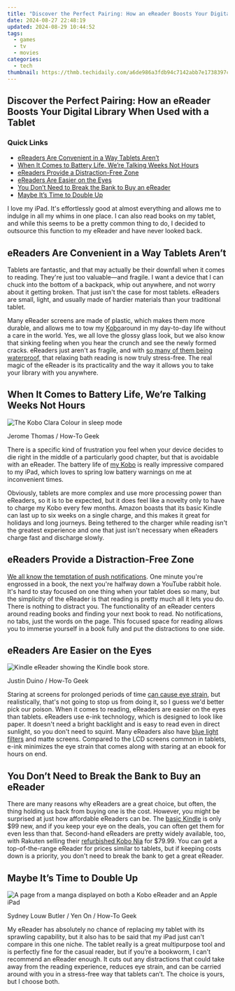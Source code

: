 ```yaml
---
title: "Discover the Perfect Pairing: How an eReader Boosts Your Digital Library When Used with a Tablet"
date: 2024-08-27 22:48:19
updated: 2024-08-29 10:44:52
tags:
  - games
  - tv
  - movies
categories:
  - tech
thumbnail: https://thmb.techidaily.com/a6de986a3fdb94c7142abb7e1738397c8994a30f493de897d20f957481bc1b83.jpg
---
```


## Discover the Perfect Pairing: How an eReader Boosts Your Digital Library When Used with a Tablet

### Quick Links

* [eReaders Are Convenient in a Way Tablets Aren’t](https://screen-sharing-recording.techidaily.com/2024-approved-mastering-game-streams-with-ai-enhanced-portraits/)
* [When It Comes to Battery Life, We’re Talking Weeks Not Hours](https://android-location-track.techidaily.com/in-2024-top-5-car-locator-apps-for-honor-magic-v2-drfone-by-drfone-virtual-android/)
* [eReaders Provide a Distraction-Free Zone](https://android-transfer.techidaily.com/in-2024-how-to-transfer-contacts-from-huawei-nova-y71-to-outlook-drfone-by-drfone-transfer-from-android-transfer-from-android/)
* [eReaders Are Easier on the Eyes](https://sound-issues.techidaily.com/solve-no-sound-issue-with-easy-tips-for-the-astro-a50-audio-system/)
* [You Don’t Need to Break the Bank to Buy an eReader](https://change-location.techidaily.com/in-2024-how-do-you-get-sun-stone-evolutions-in-pokemon-for-vivo-y56-5g-drfone-by-drfone-virtual-android/)
* [Maybe It’s Time to Double Up](https://data-recovery.techidaily.com/luminarydata-restoration/)

 I love my iPad. It's effortlessly good at almost everything and allows me to indulge in all my whims in one place. I can also read books on my tablet, and while this seems to be a pretty common thing to do, I decided to outsource this function to my eReader and have never looked back.

##  eReaders Are Convenient in a Way Tablets Aren’t

 Tablets are fantastic, and that may actually be their downfall when it comes to reading. They're just too valuable—and fragile. I want a device that I can chuck into the bottom of a backpack, whip out anywhere, and not worry about it getting broken. That just isn't the case for most tablets. eReaders are small, light, and usually made of hardier materials than your traditional tablet.

 Many eReader screens are made of plastic, which makes them more durable, and allows me to tow my [Kobo](https://change-location.techidaily.com/in-2024-how-to-fix-pokemon-go-route-not-working-on-vivo-v27-pro-drfone-by-drfone-virtual-android/)around in my day-to-day life without a care in the world. Yes, we all love the glossy glass look, but we also know that sinking feeling when you hear the crunch and see the newly formed cracks. eReaders just aren't as fragile, and with [so many of them being waterproof](https://tech-renaissance.techidaily.com/a-complete-guide-to-interpreting-your-windows-10-battery-status-report/), that relaxing bath reading is now truly stress-free. The real magic of the eReader is its practicality and the way it allows you to take your library with you anywhere.

##  When It Comes to Battery Life, We’re Talking Weeks Not Hours

![The Kobo Clara Colour in sleep mode](https://static1.howtogeekimages.com/wordpress/wp-content/uploads/2024/05/53655946681_574e667690_o.jpg) 

Jerome Thomas / How-To Geek

 There is a specific kind of frustration you feel when your device decides to die right in the middle of a particularly good chapter, but that is avoidable with an eReader. The battery life of [my Kobo](https://extra-approaches.techidaily.com/new-navigating-modern-and-future-terrain-with-drones/) is really impressive compared to my iPad, which loves to spring low battery warnings on me at inconvenient times.

 Obviously, tablets are more complex and use more processing power than eReaders, so it is to be expected, but it does feel like a novelty only to have to charge my Kobo every few months. Amazon boasts that its basic Kindle can last up to six weeks on a single charge, and this makes it great for holidays and long journeys. Being tethered to the charger while reading isn't the greatest experience and one that just isn't necessary when eReaders charge fast and discharge slowly.

##  eReaders Provide a Distraction-Free Zone

[We all know the temptation of push notifications](https://activate-lock.techidaily.com/in-2024-how-to-delete-icloud-account-with-or-without-password-from-your-iphone-12windowsmac-by-drfone-ios/). One minute you're engrossed in a book, the next you're halfway down a YouTube rabbit hole. It's hard to stay focused on one thing when your tablet does so many, but the simplicity of the eReader is that reading is pretty much all it lets you do. There is nothing to distract you. The functionality of an eReader centers around reading books and finding your next book to read. No notifications, no tabs, just the words on the page. This focused space for reading allows you to immerse yourself in a book fully and put the distractions to one side.

##  eReaders Are Easier on the Eyes

![Kindle eReader showing the Kindle book store.](https://static1.howtogeekimages.com/wordpress/wp-content/uploads/2024/03/52781459029_62883c06f3_o.jpg) 

Justin Duino / How-To Geek

 Staring at screens for prolonged periods of time [can cause eye strain](https://mondly-stories.techidaily.com/enhance-accent-intense-tongue-twister-training/), but realistically, that's not going to stop us from doing it, so I guess we'd better pick our poison. When it comes to reading, eReaders are easier on the eyes than tablets. eReaders use e-ink technology, which is designed to look like paper. It doesn't need a bright backlight and is easy to read even in direct sunlight, so you don't need to squint. Many eReaders also have [blue light filters](https://screen-recording.techidaily.com/updated-webcam-selection-guide-the-10-best-picks-unveiled/) and matte screens. Compared to the LCD screens common in tablets, e-ink minimizes the eye strain that comes along with staring at an ebook for hours on end.

##  You Don’t Need to Break the Bank to Buy an eReader

 There are many reasons why eReaders are a great choice, but often, the thing holding us back from buying one is the cost. However, you might be surprised at just how affordable eReaders can be. The [basic Kindle](https://www.amazon.com/dp/B09SWW583J/?tag=hotoge-20&ascsubtag=UUhtgUeUpU2003121&asc%5Frefurl=https%3A%2F%2Fwww.howtogeek.com%2Fi-bought-an-ereader-to-compliment-my-tablet%2F&asc%5Fcampaign=Evergreen) is only $99 new, and if you keep your eye on the deals, you can often get them for even less than that. Second-hand eReaders are pretty widely available, too, with Rakuten selling their [refurbished Kobo Nia](https://www.kobo.com/us/en/ereaders) for $79.99\. You can get a top-of-the-range eReader for prices similar to tablets, but if keeping costs down is a priority, you don't need to break the bank to get a great eReader.

##  Maybe It’s Time to Double Up

![A page from a manga displayed on both a Kobo eReader and an Apple iPad](https://static1.howtogeekimages.com/wordpress/wp-content/uploads/2024/05/a-page-from-a-manga-displayed-on-both-a-kobo-ereader-and-an-apple-ipad.jpeg) 

Sydney Louw Butler / Yen On / How-To Geek

 My eReader has absolutely no chance of replacing my tablet with its sprawling capability, but it also has to be said that my iPad just can't compare in this one niche. The tablet really is a great multipurpose tool and is perfectly fine for the casual reader, but if you’re a bookworm, I can't recommend an eReader enough. It cuts out any distractions that could take away from the reading experience, reduces eye strain, and can be carried around with you in a stress-free way that tablets can’t. The choice is yours, but I choose both.

<ins class="adsbygoogle"
     style="display:block"
     data-ad-format="autorelaxed"
     data-ad-client="ca-pub-7571918770474297"
     data-ad-slot="1223367746"></ins>



<ins class="adsbygoogle"
     style="display:block"
     data-ad-client="ca-pub-7571918770474297"
     data-ad-slot="8358498916"
     data-ad-format="auto"
     data-full-width-responsive="true"></ins>
